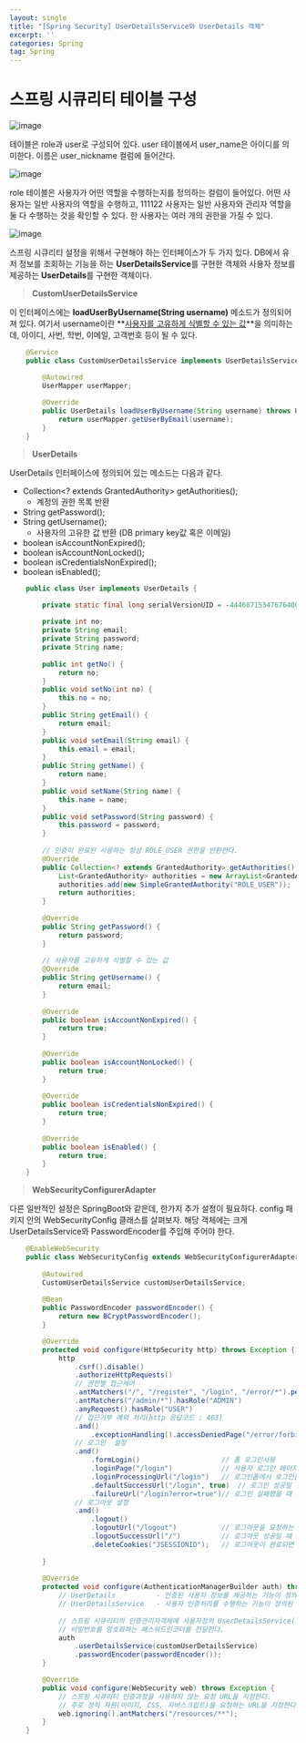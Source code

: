```yaml
---
layout: single
title: "[Spring Security] UserDetailsService와 UserDetails 객체"
excerpt: ''
categories: Spring
tag: Spring
---
```


# 스프링 시큐리티 테이블 구성
![image](https://user-images.githubusercontent.com/87356533/153700890-e546ee12-72e4-4806-a7d4-3aede21312ba.png)

테이블은 role과 user로 구성되어 있다. user 테이블에서 user_name은 아이디를 의미한다. 이름은 user_nickname 컬럼에 들어간다.

![image](https://user-images.githubusercontent.com/87356533/153700914-b22ff6f9-2300-4a0a-8e4b-c6baa7bb66e0.png)

role 테이블은 사용자가 어떤 역할을 수행하는지를 정의하는 컬럼이 들어있다. 어떤 사용자는 일반 사용자의 역할을 수행하고, 111122 사용자는 일반 사용자와 관리자 역할을 둘 다 수행하는 것을 확인할 수 있다. 한 사용자는 여러 개의 권한을 가질 수 있다.

![image](https://user-images.githubusercontent.com/87356533/153700813-f285526d-7f4a-41c5-aeec-44c6e3282724.png)

스프링 시큐리티 설정을 위해서 구현해야 하는 인터페이스가 두 가지 있다. DB에서 유저 정보를 조회하는 기능을 하는 **UserDetailsService**를 구현한 객체와 사용자 정보를 제공하는 **UserDetails**를 구현한 객체이다. 


> **CustomUserDetailsService**

이 인터페이스에는 **loadUserByUsername(String username)** 메소드가 정의되어져 있다. 여기서 username이란 **<u>사용자를 고유하게 식별할 수 있는 값</u>**을 의미하는데, 아이디, 사번, 학번, 이메일, 고객번호 등이 될 수 있다.

```java
    @Service
    public class CustomUserDetailsService implements UserDetailsService {

        @Autowired
        UserMapper userMapper;
        
        @Override
        public UserDetails loadUserByUsername(String username) throws UsernameNotFoundException {
            return userMapper.getUserByEmail(username);
        }
    }
```

> **UserDetails**

UserDetails 인터페이스에 정의되어 있는 메소드는 다음과 같다.
- Collection<? extends GrantedAuthority> getAuthorities();
    - 계정의 권한 목록 반환
- String getPassword();
- String getUsername();
    - 사용자의 고유한 값 반환 (DB primary key값 혹은 이메일)
- boolean isAccountNonExpired();
- boolean isAccountNonLocked();
- boolean isCredentialsNonExpired();
- boolean isEnabled();

```java
    public class User implements UserDetails {

        private static final long serialVersionUID = -4446871534767640001L;
        
        private int no;
        private String email;
        private String password;
        private String name;
        
        public int getNo() {
            return no;
        }
        public void setNo(int no) {
            this.no = no;
        }
        public String getEmail() {
            return email;
        }
        public void setEmail(String email) {
            this.email = email;
        }
        public String getName() {
            return name;
        }
        public void setName(String name) {
            this.name = name;
        }
        public void setPassword(String password) {
            this.password = password;
        }
        
        // 인증이 완료된 사용하는 항상 ROLE_USER 권한을 반환한다.
        @Override
        public Collection<? extends GrantedAuthority> getAuthorities() {
            List<GrantedAuthority> authorities = new ArrayList<GrantedAuthority>();
            authorities.add(new SimpleGrantedAuthority("ROLE_USER"));
            return authorities;
        }
        
        @Override
        public String getPassword() {
            return password;
        }
        
        // 사용자를 고유하게 식별할 수 있는 값
        @Override
        public String getUsername() {
            return email;
        }
        
        @Override
        public boolean isAccountNonExpired() {
            return true;
        }
        
        @Override
        public boolean isAccountNonLocked() {
            return true;
        }
        
        @Override
        public boolean isCredentialsNonExpired() {
            return true;
        }
        
        @Override
        public boolean isEnabled() {
            return true;
        }
    }
```

> **WebSecurityConfigurerAdapter**

다른 일반적인 설정은 SpringBoot와 같은데, 한가지 추가 설정이 필요하다. config 패키지 안의 WebSecurityConfig 클래스를 살펴보자. 해당 객체에는 크게 UserDetailsService와 PasswordEncoder를 주입해 주어야 한다. 

```java
    @EnableWebSecurity
    public class WebSecurityConfig extends WebSecurityConfigurerAdapter {
        
        @Autowired
        CustomUserDetailsService customUserDetailsService;
        
        @Bean
        public PasswordEncoder passwordEncoder() {
            return new BCryptPasswordEncoder();
        }

        @Override
        protected void configure(HttpSecurity http) throws Exception {
            http
                .csrf().disable()
                .authorizeHttpRequests()
                // 권한별 접근제어
                .antMatchers("/", "/register", "/login", "/error/*").permitAll()
                .antMatchers("/admin/*").hasRole("ADMIN")
                .anyRequest().hasRole("USER")
                // 접근거부 예외 처리(http 응답코드 : 403)
                .and()
                    .exceptionHandling().accessDeniedPage("/error/forbidden")
                // 로그인  설정
                .and()
                    .formLogin()					// 폼 로그인사용
                    .loginPage("/login")			// 사용자 로그인 페이지 지정, 로그인이 필요한 경우 /login을 시큐리티가 요청한다.
                    .loginProcessingUrl("/login")	// 로그인폼에서 로그인을 요청할 때 사용하는 URL을 지정
                    .defaultSuccessUrl("/login", true)	// 로그인 성공일 때 요청하는 URL 지정
                    .failureUrl("/login?error=true")// 로그인 실패했을 때 요청하는 URL 지정
                // 로그아웃 설정
                .and()
                    .logout()
                    .logoutUrl("/logout")			// 로그아웃을 요청하는 URL 지정
                    .logoutSuccessUrl("/")			// 로그아웃 성공일 때 요청하는 URL 지정
                    .deleteCookies("JSESSIONID");	// 로그아웃이 완료되면 쿠키값을 삭제
                    
        }
        
        @Override
        protected void configure(AuthenticationManagerBuilder auth) throws Exception {
            // UserDetails			- 인증된 사용자 정보를 제공하는 기능이 정의된 인터페이스다. 
            // UserDetailsService	- 사용자 인증처리를 수행하는 기능이 정의된 인터페이스다.
            
            // 스프링 시큐리티의 인증관리자객체에 사용자정의 UserDetailsService(사용자정보를 제공)와 
            // 비밀번호를 암호화하는 패스워드인코더를 전달한다.
            auth
                .userDetailsService(customUserDetailsService)
                .passwordEncoder(passwordEncoder());
        }

        @Override
        public void configure(WebSecurity web) throws Exception {
            // 스프링 시큐리티 인증과정을 사용하지 않는 요청 URL을 지정한다.
            // 주로 정적 자원(이미지, CSS, 자바스크립트)을 요청하는 URL을 지정한다.
            web.ignoring().antMatchers("/resources/**");
        }
    }
```